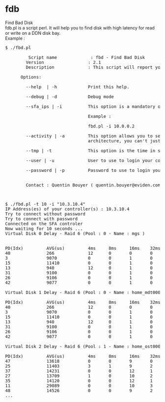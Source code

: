 # fdb
 Find Bad Disk<br>
 fdb.pl is a script perl. It will help you to find disk with high latency for read or write on a DDN disk bay.<br>
 Example :<br>
 <pre>
$ ./fbd.pl

         Script name             : fbd - Find Bad Disk
        Version                 : 2.1
        Description             : This script will report you an output like a "show pd * counters" on DDN S2A products.

      Options:

        --help  | -h            Print this help.

        --debug | -d            Debug mode

        --sfa_ips | -i          This option is a mandatory option that allow you to specify the IP Addresses of your controller.

                                Example :

                                fbd.pl -i 10.0.0.2

        --activity | -a         This option allows you to select if you want read or write delay values. Due to the current SFA OS
                                architecture, you can't just have both. The default is read, for write use "-a write"

        --tmp | -t              This option is the time in seconds while you are gathering informations. Default is 60 seconds.

        --user | -u             User to use to login your controllers. Default is "user".

        --password | -p         Password to use to login your controllers. Default is "user".


        Contact : Quentin Bouyer ( quentin.bouyer@eviden.com )

 </pre>
 <pre>
$ ./fbd.pl -t 10 -i "10.3.10.4"
IP Address(es) of your controller(s) : 10.3.10.4
Try to connect without password
Try to connect with password
Connected on the SFA controler
Now waiting for 10 seconds ...
Virtual Disk 0 Delay - Raid 6 (Pool : 0 - Name : mgs )


PD(Idx)         AVG(us)         4ms     8ms     16ms    32ms    64ms    128ms   256ms   512ms   1024ms  4096ms  +4096ms
40              266             12      0       0       0       0       0       0       0       0       0       0
3               9070            0       0       1       0       0       0       0       0       0       0       0
15              11410           0       0       1       0       0       0       0       0       0       0       0
13              940             12      0       1       0       0       0       0       0       0       0       0
31              9100            0       0       1       0       0       0       0       0       0       0       0
26              9106            0       0       1       0       0       0       0       0       0       0       0
42              9077            0       0       1       0       0       0       0       0       0       0       0

Virtual Disk 1 Delay - Raid 6 (Pool : 0 - Name : home_mdt0000_s0 )

PD(Idx)         AVG(us)         4ms     8ms     16ms    32ms    64ms    128ms   256ms   512ms   1024ms  4096ms  +4096ms
40              266             12      0       0       0       0       0       0       0       0       0       0
3               9070            0       0       1       0       0       0       0       0       0       0       0
15              11410           0       0       1       0       0       0       0       0       0       0       0
13              940             12      0       1       0       0       0       0       0       0       0       0
31              9100            0       0       1       0       0       0       0       0       0       0       0
26              9106            0       0       1       0       0       0       0       0       0       0       0
42              9077            0       0       1       0       0       0       0       0       0       0       0

Virtual Disk 2 Delay - Raid 6 (Pool : 1 - Name : home_ost0000 )

PD(Idx)         AVG(us)         4ms     8ms     16ms    32ms    64ms    128ms   256ms   512ms   1024ms  4096ms  +4096ms
47              13618           0       0       9       0       0       0       0       0       0       0       0
25              11403           3       1       9       2       0       0       0       0       0       0       0
37              14231           0       0       12      1       0       0       0       0       0       0       0
27              13709           1       0       10      2       0       0       0       0       0       0       0
35              14120           0       0       12      1       0       0       0       0       0       0       0
11              29089           0       0       10      3       20      0       0       0       0       0       0
48              14526           0       0       9       2       0       0       0       0       0       0       0
...
</pre>

 
